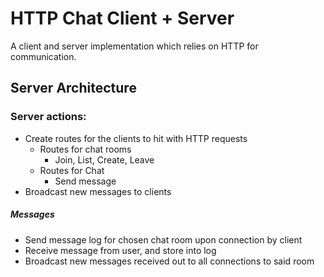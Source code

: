 
# HTTP Chat Client + Server

A client and server implementation which relies on HTTP for communication.


## Server Architecture

### Server actions:

* Create routes for the clients to hit with HTTP requests
  * Routes for chat rooms
    * Join, List, Create, Leave
  * Routes for Chat
    * Send message
* Broadcast new messages to clients

##### Messages

* Send message log for chosen chat room upon connection by client
* Receive message from user, and store into log
* Broadcast new messages received out to all connections to said room

